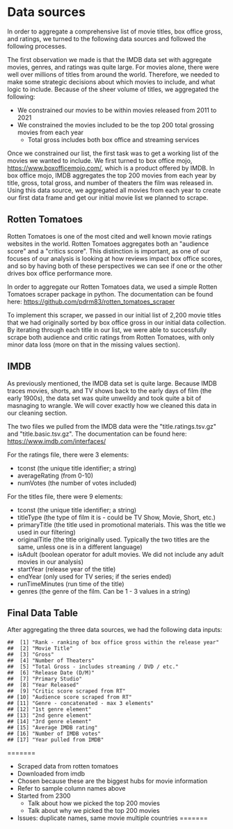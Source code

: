 # Data sources

In order to aggregate a comprehensive list of movie titles, box office gross, and ratings, we turned to the following data sources and followed the following processes. 

The first observation we made is that the IMDB data set with aggregate movies, genres, and ratings was quite large. For movies alone, there were well over millions of titles from around the world. Therefore, we needed to make some strategic decisions about which movies to include, and what logic to include. Because of the sheer volume of titles, we aggregated the following: 

* We constrained our movies to be within movies released from 2011 to 2021 
* We constrained the movies included to be the top 200 total grossing movies from each year
  + Total gross includes both box office and streaming services 

Once we constrained our list, the first task was to get a working list of the movies we wanted to include. We first turned to box office mojo, https://www.boxofficemojo.com/, which is a product offered by IMDB. In box office mojo, IMDB aggregates the top 200 movies from each year by title, gross, total gross, and number of theaters the film was released in. Using this data source, we aggregated all movies from each year to create our first data frame and get our initial movie list we planned to scrape. 

## Rotten Tomatoes
Rotten Tomatoes is one of the most cited and well known movie ratings websites in the world. Rotten Tomatoes aggregates both an "audience score" and a "critics score". This distinction is important, as one of our focuses of our analysis is looking at how reviews impact box office scores, and so by having both of these perspectives we can see if one or the other drives box office performance more. 

In order to aggregate our Rotten Tomatoes data, we used a simple Rotten Tomatoes scraper package in python. The documentation can be found here: https://github.com/pdrm83/rotten_tomatoes_scraper 

To implement this scraper, we passed in our initial list of 2,200 movie titles that we had originally sorted by box office gross in our initial data collection. By iterating through each title in our list, we were able to successfully scrape both audience and critic ratings from Rotten Tomatoes, with only minor data loss (more on that in the missing values section).


## IMDB
As previously mentioned, the IMDB data set is quite large. Because IMDB traces movies, shorts, and TV shows back to the early days of film (the early 1900s), the data set was quite unweildy and took quite a bit of masnaging to wrangle. We will cover exactly how we cleaned this data in our cleaning section. 

The two files we pulled from the IMDB data were the "title.ratings.tsv.gz" and "title.basic.tsv.gz". The documentation can be found here: https://www.imdb.com/interfaces/ 

For the ratings file, there were 3 elements: 

* tconst (the unique title identifier; a string)
* averageRating (from 0-10)
* numVotes (the number of votes included)

For the titles file, there were 9 elements: 

* tconst (the unique title identifier; a string)
* titleType (the type of film it is - could be TV Show, Movie, Short, etc.)
* primaryTitle (the title used in promotional materials. This was the title we used in our filtering)
* originalTitle (the title originally used. Typically the two titles are the same, unless one is in a different language)
* isAdult (boolean operator for adult movies. We did not include any adult movies in our analysis)
* startYear (release year of the title)
* endYear (only used for TV series; if the series ended)
* runTimeMinutes (run time of the title)
* genres (the genre of the film. Can be 1 - 3 values in a string)

## Final Data Table

After aggregating the three data sources, we had the following data inputs: 



```
##  [1] "Rank - ranking of box office gross within the release year"
##  [2] "Movie Title"                                               
##  [3] "Gross"                                                     
##  [4] "Number of Theaters"                                        
##  [5] "Total Gross - includes streaming / DVD / etc."             
##  [6] "Release Date (D/M)"                                        
##  [7] "Primary Studio"                                            
##  [8] "Year Released"                                             
##  [9] "Critic score scraped from RT"                              
## [10] "Audience score scraped from RT"                            
## [11] "Genre - concatenated - max 3 elements"                     
## [12] "1st genre element"                                         
## [13] "2nd genre element"                                         
## [14] "3rd genre element"                                         
## [15] "Average IMDB rating"                                       
## [16] "Number of IMDB votes"                                      
## [17] "Year pulled from IMDB"
```

=======
* Scraped data from rotten tomatoes
* Downloaded from imdb
* Chosen because these are the biggest hubs for movie information
* Refer to sample column names above
* Started from 2300
  * Talk about how we picked the top 200 movies
  * Talk about why we picked the top 200 movies
* Issues: duplicate names, same movie multiple countries
=======

